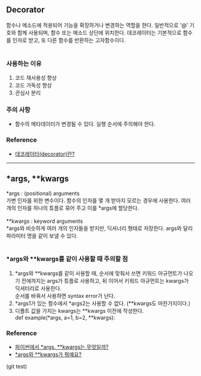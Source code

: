 ## Decorator
함수나 메소드에 적용되어 기능을 확장하거나 변경하는 역할을 한다. 일반적으로 '@' 기호와 함께 사용되며, 함수 또는 메소드 상단에 위치한다. 데코레이터는 기본적으로 함수를 인자로 받고, 또 다른 함수를 반환하는 고자함수이다.
<br/><br/>
### 사용하는 이유
1) 코드 재사용성 향상
2) 코드 가독성 향상
3) 관심사 분리
### 주의 사항
* 함수의 메타데이터가 변경될 수 있다. 실행 순서에 주의해야 한다.

### Reference
* [데코레이터(decorator)란?](https://ctkim.tistory.com/entry/%EB%8D%B0%EC%BD%94%EB%A0%88%EC%9D%B4%ED%84%B0decorator)
***
## *args, **kwargs
*args : (positional) arguments
<br/>
가변 인자를 위한 변수이다. 함수의 인자를 몇 개 받아지 모르는 경우에 사용한다. 여러 개의 인자를 하나의 튜플로 묶어 주고 이를 *args에 할당한다.
<br/><br/>
**kwargs : keyword arguments
<br/>
*args와 비슷하게 여러 개의 인자들을 받지만, 딕셔너리 형태로 저장한다. args와 달리 파라미터 명을 같이 보낼 수 있다.
<br/><br/>
### *args와 **kwargs를 같이 사용할 때 주의할 점
1) *args와 **kwargs를 같이 사용할 때, 순서에 맞춰서 쓰면 키워드 아규먼트가 나오기 전에까지는 args가 튜플로 사용하고, 뒤 이어서 키워드 아규먼트는 kwargs가 딕셔터리로 사용한다. <br/>순서를 바꿔서 사용하면 syntax error가 난다.
2) *args1가 있는 함수에서 *args2는 사용할 수 없다. (**kwargs도 마찬가지이다.)
3) 디폴트 값을 가지는 kwargs는 **kwargs 이전에 작성한다.<br/>def example(*args, a=1, b=2, **kwargs):

### Reference
* [파이썬에서 *args, **kwargs는 무엇일까?](https://legitcode267.tistory.com/13)
* [*args와 **kwargs가 뭐예요?](https://velog.io/@clueless_coder/%ED%8C%8C%EC%9D%B4%EC%8D%AC-args-%EC%99%80-kwargs-%EA%B0%80-%EB%AD%90%EC%98%88%EC%9A%94)

(git test)